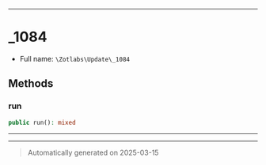***

# _1084





* Full name: `\Zotlabs\Update\_1084`




## Methods


### run



```php
public run(): mixed
```












***


***
> Automatically generated on 2025-03-15
